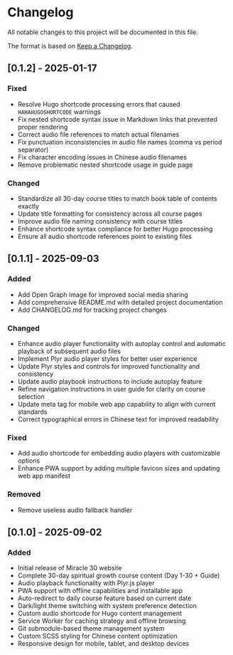 # Changelog

All notable changes to this project will be documented in this file.

The format is based on [Keep a Changelog](https://keepachangelog.com/en/).

## [0.1.2] - 2025-01-17

### Fixed
- Resolve Hugo shortcode processing errors that caused `HAHAHUGOSHORTCODE` warnings
- Fix nested shortcode syntax issue in Markdown links that prevented proper rendering
- Correct audio file references to match actual filenames
- Fix punctuation inconsistencies in audio file names (comma vs period separator)
- Fix character encoding issues in Chinese audio filenames
- Remove problematic nested shortcode usage in guide page

### Changed
- Standardize all 30-day course titles to match book table of contents exactly
- Update title formatting for consistency across all course pages
- Improve audio file naming consistency with course titles
- Enhance shortcode syntax compliance for better Hugo processing
- Ensure all audio shortcode references point to existing files

## [0.1.1] - 2025-09-03

### Added
- Add Open Graph image for improved social media sharing
- Add comprehensive README.md with detailed project documentation
- Add CHANGELOG.md for tracking project changes

### Changed
- Enhance audio player functionality with autoplay control and automatic playback of subsequent audio files
- Implement Plyr audio player styles for better user experience
- Update Plyr styles and controls for improved functionality and consistency
- Update audio playbook instructions to include autoplay feature
- Refine navigation instructions in user guide for clarity on course selection
- Update meta tag for mobile web app capability to align with current standards
- Correct typographical errors in Chinese text for improved readability

### Fixed
- Add audio shortcode for embedding audio players with customizable options
- Enhance PWA support by adding multiple favicon sizes and updating web app manifest

### Removed
- Remove useless audio fallback handler

## [0.1.0] - 2025-09-02

### Added
- Initial release of Miracle 30 website
- Complete 30-day spiritual growth course content (Day 1-30 + Guide)
- Audio playback functionality with Plyr.js player
- PWA support with offline capabilities and installable app
- Auto-redirect to daily course feature based on current date
- Dark/light theme switching with system preference detection
- Custom audio shortcode for Hugo content management
- Service Worker for caching strategy and offline browsing
- Git submodule-based theme management system
- Custom SCSS styling for Chinese content optimization
- Responsive design for mobile, tablet, and desktop devices
